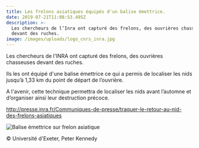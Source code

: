 ```yaml
---
title: Les frelons asiatiques équipés d'un balise émettrice.
date: 2019-07-21T11:08:53.495Z
description: >-
  Les chercheurs de l’Inra ont capturé des frelons, des ouvrières chasseuses
  devant des ruches.
image: /images/uploads/logo_cnrs_inra.jpg
---
```

Les chercheurs de l'INRA ont capturé des frelons, des ouvrières chasseuses devant des ruches.

Ils les ont équipé d'une balise émettrice ce qui a permis de localiser les nids jusqu’à 1,33 km du point de départ de l’ouvrière.

A l'avenir, cette technique permettra de localiser les nids avant l’automne et d’organiser ainsi leur destruction précoce.

<http://presse.inra.fr/Communiques-de-presse/traquer-le-retour-au-nid-des-frelons-asiatiques>

![Balise émettrice sur frelon asiatique](/images/uploads/frelonbaliseemettrice.jpg "Balise émettrice sur frelon asiatique")

© Université d'Exeter, Peter Kennedy

